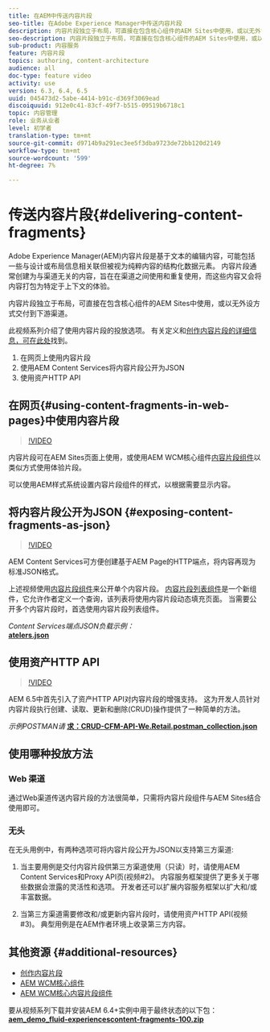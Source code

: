 ```yaml
---
title: 在AEM中传送内容片段
seo-title: 在Adobe Experience Manager中传送内容片段
description: 内容片段独立于布局，可直接在包含核心组件的AEM Sites中使用，或以无外设方式交付到下游渠道。
seo-description: 内容片段独立于布局，可直接在包含核心组件的AEM Sites中使用，或以无外设方式交付到下游渠道。
sub-product: 内容服务
feature: 内容片段
topics: authoring, content-architecture
audience: all
doc-type: feature video
activity: use
version: 6.3, 6.4, 6.5
uuid: 045473d2-5abe-4414-b91c-d369f3069ead
discoiquuid: 912e0c41-83cf-49f7-b515-09519b6718c1
topic: 内容管理
role: 业务从业者
level: 初学者
translation-type: tm+mt
source-git-commit: d9714b9a291ec3ee5f3dba9723de72bb120d2149
workflow-type: tm+mt
source-wordcount: '599'
ht-degree: 7%

---
```



# 传送内容片段{#delivering-content-fragments}

Adobe Experience Manager(AEM)内容片段是基于文本的编辑内容，可能包括一些与设计或布局信息相关联但被视为纯粹内容的结构化数据元素。 内容片段通常创建为与渠道无关的内容，旨在在渠道之间使用和重复使用，而这些内容又会将内容打包为特定于上下文的体验。

内容片段独立于布局，可直接在包含核心组件的AEM Sites中使用，或以无外设方式交付到下游渠道。

此视频系列介绍了使用内容片段的投放选项。 有关定义和[创作内容片段的详细信息，可在此处](content-fragments-feature-video-use.md)找到。

1. 在网页上使用内容片段
2. 使用AEM Content Services将内容片段公开为JSON
3. 使用资产HTTP API

## 在网页{#using-content-fragments-in-web-pages}中使用内容片段

>[!VIDEO](https://video.tv.adobe.com/v/22449/?quality=12&learn=on)

内容片段可在AEM Sites页面上使用，或使用AEM WCM核心组件[内容片段组件](https://docs.adobe.com/content/help/zh-Hans/experience-manager-core-components/using/components/content-fragment-component.html)以类似方式使用体验片段。

可以使用AEM样式系统设置内容片段组件的样式，以根据需要显示内容。

## 将内容片段公开为JSON {#exposing-content-fragments-as-json}

>[!VIDEO](https://video.tv.adobe.com/v/22448/?quality=12&learn=on)

AEM Content Services可方便创建基于AEM Page的HTTP端点，将内容再现为标准JSON格式。

上述视频使用[内容片段组件](https://docs.adobe.com/content/help/en/experience-manager-core-components/using/components/content-fragment-component.html)来公开单个内容片段。 [内容片段列表组件](https://docs.adobe.com/content/help/en/experience-manager-core-components/using/components/content-fragment-list.html)是一个新组件，它允许作者定义一个查询，该列表将使用内容片段动态填充页面。 当需要公开多个内容片段时，首选使用内容片段列表组件。

*Content Services端点JSON负载示例：*\
**[atelers.json](assets/athletes.json)**

## 使用资产HTTP API

>[!VIDEO](https://video.tv.adobe.com/v/26390/?quality=12&learn=on)

AEM 6.5中首先引入了资产HTTP API对内容片段的增强支持。 这为开发人员针对内容片段执行创建、读取、更新和删除(CRUD)操作提供了一种简单的方法。

*示例POSTMAN请*
**[求：CRUD-CFM-API-We.Retail.postman_collection.json](assets/CRUD-CFM-API-We.Retail.postman_collection.json)**

## 使用哪种投放方法

### Web 渠道

通过Web渠道传送内容片段的方法很简单，只需将内容片段组件与AEM Sites结合使用即可。

### 无头

在无头用例中，有两种选项可将内容片段公开为JSON以支持第三方渠道:

1. 当主要用例是交付内容片段供第三方渠道使用（只读）时，请使用AEM Content Services和Proxy API页(视频#2)。 内容服务框架提供了更多关于哪些数据会泄露的灵活性和选项。 开发者还可以扩展内容服务框架以扩大和/或丰富数据。

2. 当第三方渠道需要修改和/或更新内容片段时，请使用资产HTTP API(视频#3)。 典型用例是在AEM作者环境上收录第三方内容。

## 其他资源 {#additional-resources}

* [创作内容片段](content-fragments-feature-video-use.md)
* [AEM WCM核心组件](https://docs.adobe.com/content/help/zh-Hans/experience-manager-core-components/using/introduction.html)
* [AEM WCM核心内容片段组件](https://docs.adobe.com/content/help/en/experience-manager-core-components/using/components/content-fragment-component.html)

要从视频系列下载并安装AEM 6.4+实例中用于最终状态的以下包：\
**[aem_demo_fluid-experiencescontent-fragments-100.zip](assets/aem_demo_fluid-experiencescontent-fragments-100.zip)**
